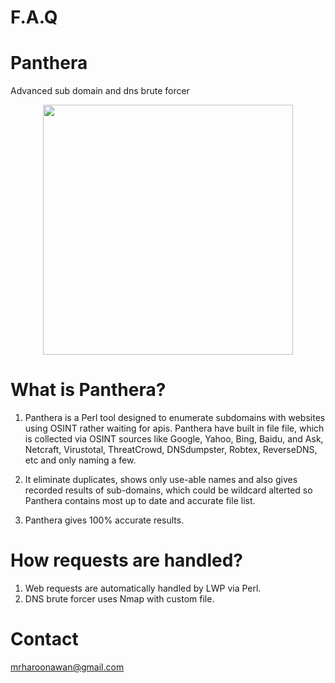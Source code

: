 # F.A.Q 

# Panthera
Advanced sub domain and dns brute forcer

<div align="center">
    <img src="https://i.ibb.co/X7377Q4/github.png" width="400px"</img> 
</div>

# What is Panthera?
1. Panthera is a Perl tool designed to enumerate subdomains with websites using OSINT rather waiting for
apis. Panthera have built in file file, which is collected via OSINT sources like Google, Yahoo, Bing, Baidu, and Ask, Netcraft, Virustotal, ThreatCrowd, DNSdumpster, Robtex, ReverseDNS, etc and only naming a few.

2. It eliminate duplicates, shows only use-able names and also gives recorded results of sub-domains, which could be wildcard alterted so Panthera contains most up to date and accurate file list.

3. Panthera gives 100% accurate results.


# How requests are handled?
1. Web requests are automatically handled by LWP via Perl.
2. DNS brute forcer uses Nmap with custom file.

# Contact
mrharoonawan@gmail.com
